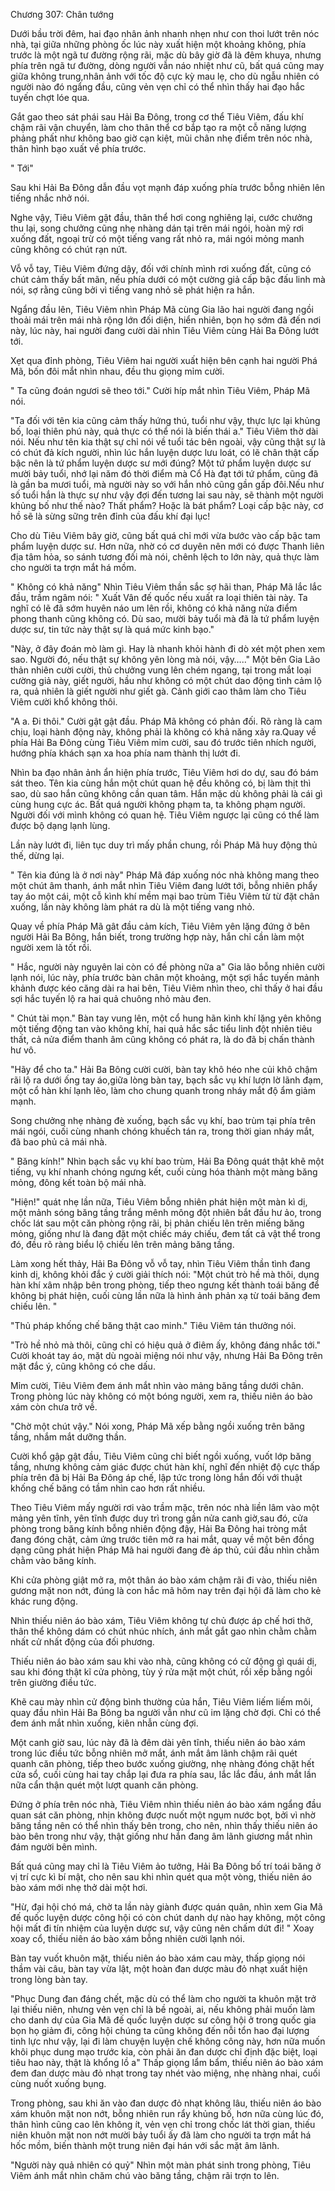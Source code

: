 




Chương 307: Chân tướng


Dưới bầu trời đêm, hai đạo nhân ảnh nhanh nhẹn như con thoi lướt trên nóc nhà, tại giữa những phòng ốc lúc này xuất hiện một khoảng không, phía trước là một ngã tư đường rộng rãi, mặc dù bây giờ đã là đêm khuya, nhưng phía trên ngã tư đường, dòng người vẫn náo nhiệt như cũ, bất quá cũng may giữa không trung,nhân ảnh với tốc độ cực kỳ mau lẹ, cho dù ngẫu nhiên có người nào đó ngẩng đầu, cũng vẻn vẹn chỉ có thể nhìn thấy hai đạo hắc tuyến chợt lóe qua.

Gắt gao theo sát phái sau Hải Ba Đông, trong cơ thể Tiêu Viêm, đấu khí chậm rãi vận chuyển, làm cho thân thể cơ bắp tạo ra một cỗ năng lượng phảng phất như không bao giờ cạn kiệt, mũi chân nhẹ điểm trên nóc nhà, thân hình bạo xuất về phía trước.

" Tới"

Sau khi Hải Ba Đông dẫn đầu vọt mạnh đáp xuống phía trước bỗng nhiên lên tiếng nhắc nhở nói.

Nghe vậy, Tiêu Viêm gật đầu, thân thể hơi cong nghiêng lại, cước chưởng thu lại, song chưởng cũng nhẹ nhàng dán tại trên mái ngói, hoàn mỹ rơi xuống đất, ngoại trừ có một tiếng vang rất nhỏ ra, mái ngói mỏng manh cũng không có chút rạn nứt.

Vỗ vỗ tay, Tiêu Viêm đứng dậy, đối với chính mình rơi xuống đất, cũng có chút cảm thấy bất mãn, nếu phía dưới có một cường giả cấp bậc đấu linh mà nói, sợ rằng cũng bởi vì tiếng vang nhỏ sẽ phát hiện ra hắn.

Ngẩng đầu lên, Tiêu Viêm nhìn Pháp Mã cùng Gia lão hai người đang ngồi thoải mái trên mái nhà rộng lớn đối diện, hiển nhiên, bọn họ sớm đã đến nơi này, lúc này, hai người đang cười dài nhìn Tiêu Viêm cùng Hải Ba Đông lướt tới.

Xẹt qua đỉnh phòng, Tiêu Viêm hai người xuất hiện bên cạnh hai người Phá Mã, bốn đôi mắt nhìn nhau, đều thu giọng mỉm cười.

" Ta cũng đoán ngươi sẽ theo tới." Cười híp mắt nhìn Tiêu Viêm, Pháp Mã nói.

"Ta đối với tên kia cũng cảm thấy hứng thú, tuổi như vậy, thực lực lại khủng bố, loại thiên phú này, quả thực có thể nói là biến thái a." Tiêu Viêm thờ dài nói. Nếu như tên kia thật sự chỉ nói về tuổi tác bên ngoài, vậy cũng thật sự là có chút đả kích người, nhìn lúc hắn luyện dược lưu loát, có lẽ chân thật cấp bậc nên là tứ phẩm luyện dược sư mới đúng? Một tứ phẩm luyện dược sư mười bảy tuổi, nhớ lại năm đó thời điểm mà Cổ Hà đạt tới tứ phẩm, cũng đã là gần ba mươi tuổi, mà người này so với hắn nhỏ cũng gần gấp đôi.Nếu như số tuổi hắn là thực sự như vậy đợi đến tương lai sau này, sẽ thành một người khủng bố như thế nào? Thất phẩm? Hoặc là bát phẩm? Loại cấp bậc này, cơ hồ sẽ là sừng sững trên đỉnh của đấu khí đại lục!

Cho dù Tiêu Viêm bây giờ, cũng bất quá chỉ mới vừa bước vào cấp bậc tam phẩm luyện dược sư. Hơn nữa, nhờ có cơ duyên nên mới có được Thanh liên địa tâm hỏa, so sánh tương đối mà nói, chênh lệch to lớn này, quả thực làm cho người ta trợn mắt há mồm.

" Không có khả năng" Nhìn Tiêu Viêm thần sắc sợ hãi than, Pháp Mã lắc lắc đầu, trầm ngâm nói: " Xuất Vân đế quốc nếu xuất ra loại thiên tài này. Ta nghĩ có lẽ đã sớm huyên náo um lên rồi, không có khả năng nửa điểm phong thanh cũng không có. Dù sao, mười bảy tuổi mà đã là tứ phẩm luyện dược sư, tin tức này thật sự là quá mức kinh bạo."

"Này, ở đây đoán mò làm gì. Hay là nhanh khỏi hành đi dò xét một phen xem sao. Người đó, nếu thật sự không yên lòng mà nói, vậy….." Một bên Gia Lão thản nhiên cười cười, thủ chưởng vung lên chém ngang, tại trong mắt loại cường giả này, giết người, hầu như không có một chút dao động tình cảm lộ ra, quả nhiên là giết người như giết gà. Cảnh giới cao thâm làm cho Tiêu Viêm cười khổ không thôi.

"A a. Đi thôi." Cười gật gật đầu. Pháp Mã không có phản đối. Rõ ràng là cam chịu, loại hành động này, không phải là không có khả năng xảy ra.Quay về phía Hải Ba Đông cùng Tiêu Viêm mỉm cười, sau đó trước tiên nhích người, hướng phía khách sạn xa hoa phía nam thành thị lướt đi.

Nhìn ba đạo nhân ảnh ẩn hiện phía trước, Tiêu Viêm hơi do dự, sau đó bám sát theo. Tên kia cùng hắn một chút quan hệ đều không có, bị làm thịt thì sao, dù sao hắn cũng không cần quan tâm. Hắn mặc dù không phải là cái gì cùng hung cực ác. Bất quá người không phạm ta, ta không phạm người. Người đối với mình không có quan hệ. Tiêu Viêm ngược lại cũng có thể làm được bộ dạng lạnh lùng.

Lần này lướt đi, liên tục duy trì mấy phần chung, rồi Pháp Mã huy động thủ thế, dừng lại.

" Tên kia đúng là ở nơi này" Pháp Mã đáp xuống nóc nhà không mang theo một chút âm thanh, ánh mắt nhìn Tiêu Viêm đang lướt tới, bỗng nhiên phẩy tay áo một cái, một cỗ kình khí mềm mại bao trùm Tiêu Viêm từ từ đặt chân xuống, lần này không làm phát ra dù là một tiếng vang nhỏ.

Quay về phía Pháp Mã gât đầu cảm kích, Tiêu Viêm yên lặng đứng ở bên người Hải Ba Bông, hắn biết, trong trường hợp này, hắn chỉ cần làm một người xem là tốt rồi.

" Hắc, người này nguyên lai còn có đề phòng nữa a" Gia lão bỗng nhiên cười lạnh nói, lúc này, phía trước bàn chân một khoảng, một sợi hắc tuyến mảnh khảnh được kéo căng dài ra hai bên, Tiêu Viêm nhìn theo, chỉ thấy ở hai đầu sợi hắc tuyến lộ ra hai quả chuông nhỏ màu đen.

" Chút tài mọn." Bàn tay vung lên, một cổ hung hãn kình khí lặng yên không một tiếng động tan vào không khí, hai quả hắc sắc tiểu linh đột nhiên tiêu thất, cả nửa điểm thanh âm cũng không có phát ra, là do đã bị chấn thành hư vô.

"Hãy để cho ta." Hải Ba Bông cười cười, bàn tay khô héo nhe củi khô chậm rãi lộ ra dưới ống tay áo,giữa lòng bàn tay, bạch sắc vụ khí lượn lờ lãnh đạm, một cổ hàn khí lạnh lẽo, làm cho chung quanh trong nháy mắt độ ẩm giảm mạnh.

Song chưởng nhẹ nhàng đè xuống, bạch sắc vụ khí, bao trùm tại phía trên mái ngói, cuối cùng nhanh chóng khuếch tán ra, trong thời gian nháy mắt, đã bao phủ cả mái nhà.

" Băng kính!" Nhìn bạch sắc vụ khí bao trùm, Hải Ba Đông quát thật khẽ một tiếng, vụ khí nhanh chóng ngưng kết, cuối cùng hóa thành một màng băng mỏng, đông kết toàn bộ mái nhà.

"Hiện!" quát nhẹ lần nữa, Tiêu Viêm bỗng nhiên phát hiện một màn kì dị, một mảnh sóng băng tầng trắng mênh mông đột nhiên bắt đầu hư ảo, trong chốc lát sau một căn phòng rộng rãi, bị phản chiếu lên trên miếng băng mỏng, giống như là đang đặt một chiếc máy chiếu, đem tất cả vật thể trong đó, đều rõ ràng biểu lộ chiếu lên trên mảng băng tầng.

Làm xong hết thảy, Hải Ba Đông vỗ vỗ tay, nhìn Tiêu Viêm thần tình đang kinh dị, không khỏi đắc ý cười giải thích nói: "Một chút trò hề mà thôi, dụng hàn khí xâm nhập bên trong phòng, tiếp theo ngưng kết thành toái băng để không bị phát hiện, cuối cùng lần nữa là hình ảnh phản xạ từ toái băng đem chiếu lên. "

"Thủ pháp khống chế băng thật cao minh." Tiêu Viêm tán thưởng nói.

"Trò hề nhỏ mà thôi, cũng chỉ có hiệu quả ở điêm ấy, không đáng nhắc tới." Cười khoát tay áo, mặt dù ngoài miệng nói như vậy, nhưng Hải Ba Đông trên mặt đắc ý, cũng không có che dấu.

Mỉm cười, Tiêu Viêm đem ánh mắt nhìn vào mảng băng tầng dưới chân. Trong phòng lúc này không có một bóng người, xem ra, thiếu niên áo bào xám còn chưa trở về.

"Chờ một chút vậy." Nói xong, Pháp Mã xếp bằng ngồi xuống trên băng tầng, nhắm mắt dưỡng thần.

Cười khổ gập gật đầu, Tiêu Viêm cũng chỉ biết ngồi xuống, vuốt lớp băng tầng, nhưng không cảm giác được chút hàn khí, nghĩ đến nhiệt độ cực thấp phía trên đã bị Hải Ba Đông áp chế, lập tức trong lòng hắn đối với thuật khống chế băng có tầm nhìn cao hơn rất nhiều.

Theo Tiêu Viêm mấy người rơi vào trầm mặc, trên nóc nhà liền lâm vào một mảng yên tĩnh, yên tĩnh được duy trì trong gần nửa canh giờ,sau đó, cửa phòng trong băng kính bỗng nhiên động đậy, Hải Ba Đông hai tròng mắt đang đóng chặt, cảm ứng trước tiên mở ra hai mắt, quay về một bên đồng dạng cũng phát hiện Pháp Mã hai người đang đè áp thủ, cúi đầu nhìn chằm chằm vào băng kính.

Khi cửa phòng giật mở ra, một thân áo bào xám chậm rãi đi vào, thiếu niên gương mặt non nớt, đúng là con hắc mã hôm nay trên đại hội đã làm cho kẻ khác rung động.

Nhìn thiếu niên áo bào xám, Tiêu Viêm không tự chủ được áp chế hơi thở, thân thể không dám có chút nhúc nhích, ánh mắt gắt gao nhìn chằm chằm nhất cử nhất động của đối phương.

Thiếu niên áo bào xám sau khi vào nhà, cũng không có cử động gì quái dị, sau khi đóng thật kĩ cửa phòng, tùy ý rửa mặt một chút, rồi xếp bằng ngồi trên giường điều tức.

Khẽ cau mày nhìn cử động bình thường của hắn, Tiêu Viêm liếm liếm môi, quay đầu nhìn Hải Ba Bông ba người vẫn như cũ im lặng chờ đợi. Chỉ có thể đem ánh mắt nhìn xuống, kiên nhẫn cùng đợi.

Một canh giờ sau, lúc này đã là đêm dài yên tĩnh, thiếu niên áo bào xám trong lúc điều tức bỗng nhiên mở mắt, ánh mắt âm lãnh chậm rãi quét quanh căn phòng, tiếp theo bước xuống giường, nhẹ nhàng đóng chặt hết cửa sổ, cuối cùng hai tay chắp lại đưa ra phía sau, lắc lắc đầu, ánh mắt lần nữa cẩn thận quét một lượt quanh căn phòng.

Đứng ở phía trên nóc nhà, Tiêu Viêm nhìn thiếu niên áo bào xám ngẩng đầu quan sát căn phòng, nhịn không được nuốt một ngụm nước bọt, bởi vì nhờ băng tầng nên có thể nhìn thấy bên trong, cho nên, nhìn thấy thiếu niên áo bào bên trong như vậy, thật giống như hắn đang âm lãnh giương mắt nhìn đám người bên mình.

Bất quá cũng may chỉ là Tiêu Viêm ảo tưởng, Hải Ba Đông bố trí toái băng ở vị trí cực kì bí mật, cho nên sau khi nhìn quét qua một vòng, thiếu niên áo bào xám mới nhẹ thở dài một hơi.

"Hừ, đại hội chó má, chờ ta lần này giành được quán quân, nhìn xem Gia Mã đế quốc luyện dược công hội có còn chút danh dự nào hay không, một công hội mất đi tín nhiệm của luyện dược sư, vậy cũng nên chấm dứt đi! " Xoay xoay cổ, thiếu niên áo bào xám bỗng nhiên cười lạnh nói.

Bàn tay vuốt khuôn mặt, thiếu niên áo bào xám cau mày, thấp giọng nói thầm vài câu, bàn tay vừa lật, một hoàn đan dược màu đỏ nhạt xuất hiện trong lòng bàn tay.

"Phục Dung đan đáng chết, mặc dù có thể làm cho người ta khuôn mặt trở lại thiếu niên, nhưng vẻn vẹn chỉ là bề ngoài, ai, nếu không phải muốn làm cho danh dự của Gia Mã đế quốc luyện dược sư công hội ở trong quốc gia bọn họ giảm đi, công hội chúng ta cũng không đến nỗi tổn hao đại lượng tinh lực như vậy, lại đi làm chuyện luyện chế không công này, hơn nữa muốn khôi phục dung mạo trước kia, còn phải ăn đan dược chỉ định đặc biệt, loại tiêu hao này, thật là khổng lồ a" Thấp giọng lẩm bẩm, thiếu niên áo bào xám đem đan dược màu đỏ nhạt trong tay nhét vào miệng, nhẹ nhàng nhai, cuối cùng nuốt xuống bụng.

Trong phòng, sau khi ăn vào đan dược đỏ nhạt không lâu, thiếu niên áo bào xám khuôn mặt non nớt, bỗng nhiên run rẩy khủng bố, hơn nữa cùng lúc đó, thân hình cũng cao lên không ít, vẻn vẹn chỉ trong chốc lát thời gian, thiếu niên khuôn mặt non nớt mười bảy tuổi ấy đã làm cho người ta trợn mắt há hốc mồm, biến thành một trung niên đại hán với sắc mặt âm lãnh.

"Người này quả nhiên có quỷ" Nhìn một màn phát sinh trong phòng, Tiêu Viêm ánh mắt nhìn chăm chú vào băng tầng, chậm rãi trợn to lên.




